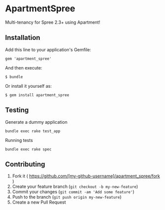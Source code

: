 # ApartmentSpree

Multi-tenancy for Spree 2.3+ using Apartment!

## Installation

Add this line to your application's Gemfile:

    gem 'apartment_spree'

And then execute:

    $ bundle

Or install it yourself as:

    $ gem install apartment_spree

## Testing

Generate a dummy application

    bundle exec rake test_app

Running tests

    bundle exec rake spec

## Contributing

1. Fork it ( https://github.com/[my-github-username]/apartment_spree/fork )
2. Create your feature branch (`git checkout -b my-new-feature`)
3. Commit your changes (`git commit -am 'Add some feature'`)
4. Push to the branch (`git push origin my-new-feature`)
5. Create a new Pull Request
